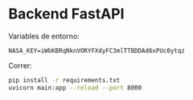 # Backend FastAPI

Variables de entorno:
```
NASA_KEY=iWbKBRqNknVORYFXdyFC3mlTTBDDAd6xPUc0ytqz
```

Correr:
```bash
pip install -r requirements.txt
uvicorn main:app --reload --port 8000
```
